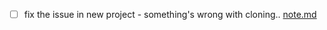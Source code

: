 - [ ] fix the issue in new project - something's wrong with cloning.. [note.md](../dev_env/tools/project_manager/issues/note.md)